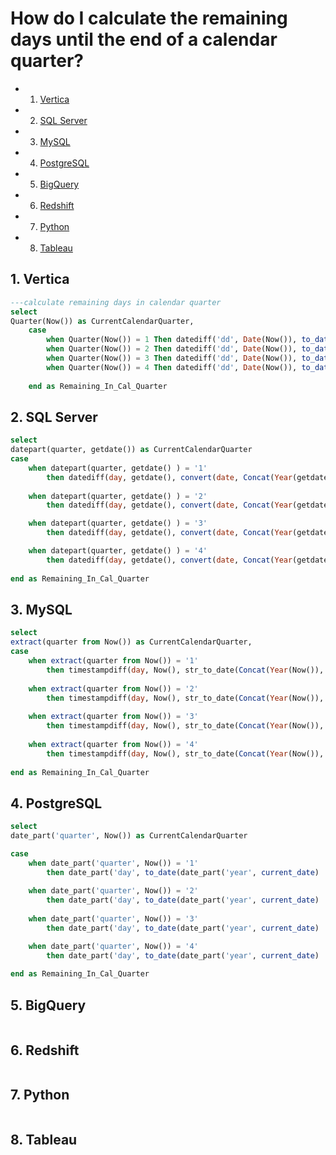 # How do I calculate the remaining days until the end of a calendar quarter?

<!-- vscode-markdown-toc -->
* 1. [Vertica](#Vertica)
* 2. [SQL Server](#SQLServer)
* 3. [MySQL](#MySQL)
* 4. [PostgreSQL](#PostgreSQL)
* 5. [BigQuery](#BigQuery)
* 6. [Redshift](#Redshift)
* 7. [Python](#Python)
* 8. [Tableau](#Tableau)

<!-- vscode-markdown-toc-config
	numbering=true
	autoSave=true
	/vscode-markdown-toc-config -->
<!-- /vscode-markdown-toc -->


##  1. <a name='Vertica'></a>Vertica
```sql
---calculate remaining days in calendar quarter
select
Quarter(Now()) as CurrentCalendarQuarter,
	case 
		when Quarter(Now()) = 1 Then datediff('dd', Date(Now()), to_date(Concat(Year(Now()),'-03-31'), 'YYYY-MM-DD')) 
		when Quarter(Now()) = 2 Then datediff('dd', Date(Now()), to_date(Concat(Year(Now()),'-06-30'), 'YYYY-MM-DD')) 
		when Quarter(Now()) = 3 Then datediff('dd', Date(Now()), to_date(Concat(Year(Now()),'-09-30'), 'YYYY-MM-DD')) 
		when Quarter(Now()) = 4 Then datediff('dd', Date(Now()), to_date(Concat(Year(Now()),'-12-31'), 'YYYY-MM-DD')) 
		
	end as Remaining_In_Cal_Quarter
```	
	
##  2. <a name='SQLServer'></a>SQL Server

```sql
select
datepart(quarter, getdate()) as CurrentCalendarQuarter
case 
	when datepart(quarter, getdate() ) = '1'
		then datediff(day, getdate(), convert(date, Concat(Year(getdate()),'-03-31')) ) 
		
	when datepart(quarter, getdate() ) = '2'
		then datediff(day, getdate(), convert(date, Concat(Year(getdate()),'-06-30')) ) 

	when datepart(quarter, getdate() ) = '3'	
		then datediff(day, getdate(), convert(date, Concat(Year(getdate()),'-09-30')) ) 

	when datepart(quarter, getdate() ) = '4'		
		then datediff(day, getdate(), convert(date, Concat(Year(getdate()),'-12-31')) )
		
end as Remaining_In_Cal_Quarter
```

##  3. <a name='MySQL'></a>MySQL

```sql
select
extract(quarter from Now()) as CurrentCalendarQuarter,
case 
	when extract(quarter from Now()) = '1'
		then timestampdiff(day, Now(), str_to_date(Concat(Year(Now()),'-03-31'), '%Y-%m-%d'))
		
	when extract(quarter from Now()) = '2'
		then timestampdiff(day, Now(), str_to_date(Concat(Year(Now()),'-06-30'), '%Y-%m-%d'))
		
	when extract(quarter from Now()) = '3'
		then timestampdiff(day, Now(), str_to_date(Concat(Year(Now()),'-09-30'), '%Y-%m-%d'))
		
	when extract(quarter from Now()) = '4' 
		then timestampdiff(day, Now(), str_to_date(Concat(Year(Now()),'-12-31'), '%Y-%m-%d'))
		
end as Remaining_In_Cal_Quarter
```


##  4. <a name='PostgreSQL'></a>PostgreSQL

```sql
select
date_part('quarter', Now()) as CurrentCalendarQuarter

case 
	when date_part('quarter', Now()) = '1' 
		then date_part('day', to_date(date_part('year', current_date) || '-03-31', 'YYYY-MM-DD') - Now() ) + 1
	
	when date_part('quarter', Now()) = '2' 
		then date_part('day', to_date(date_part('year', current_date) || '-06-30', 'YYYY-MM-DD') - NoW() ) + 1 
		
	when date_part('quarter', Now()) = '3' 
		then date_part('day', to_date(date_part('year', current_date) || '-09-30', 'YYYY-MM-DD') - Now() ) + 1

	when date_part('quarter', Now()) = '4' 	
		then date_part('day', to_date(date_part('year', current_date) || '-12-31', 'YYYY-MM-DD') - Now() ) + 1
		
end as Remaining_In_Cal_Quarter
```


##  5. <a name='BigQuery'></a>BigQuery
```sql
```

##  6. <a name='Redshift'></a>Redshift
```sql
```


##  7. <a name='Python'></a>Python
```python
```

##  8. <a name='Tableau'></a>Tableau
```
```
